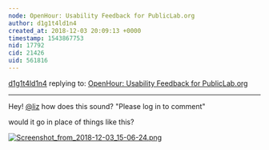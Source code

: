 ```yaml
---
node: OpenHour: Usability Feedback for PublicLab.org
author: d1g1t4ld1n4
created_at: 2018-12-03 20:09:13 +0000
timestamp: 1543867753
nid: 17792
cid: 21426
uid: 561816
---
```




[d1g1t4ld1n4](../profile/d1g1t4ld1n4) replying to: [OpenHour: Usability Feedback for PublicLab.org](../notes/warren/12-03-2018/openhour-usability-feedback-for-publiclab-org)

----
Hey! [@liz](/profile/liz) how does this sound?
"Please log in to comment"

would it go in place of things like this?

[![Screenshot_from_2018-12-03_15-06-24.png](/i/28035)](/i/28035)

